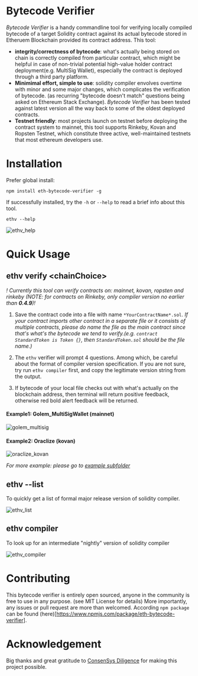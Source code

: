 # Bytecode Verifier
*Bytecode Verifier* is a handy commandline tool for verifying locally compiled bytecode of a target Solidity contract against its actual bytecode stored in Etheruem Blockchain provided its contract address. This tool:

* **integrity/correctness of bytecode**: what's actually being stored on chain is correctly compiled from particular contract, which might be helpful in case of non-trivial potential high-value holder contract deployment(e.g. MultiSig Wallet), especially the contract is deployed through a third party platform.
* **Minimimal effort, simple to use**: solidity compiler envolves overtime with minor and some major changes, which complicates the verification of bytecode. (as recurring "bytecode doesn't match" questions being asked on Ethereum Stack Exchange). *Bytecode Verifier* has been tested against latest version all the way back to some of the oldest deployed contracts.
* **Testnet friendly**: most projects launch on testnet before deploying the contract system to mainnet, this tool supports Rinkeby, Kovan and Ropsten Testnet, which constitute three active, well-maintained testnets that most ethereum developers use.

# Installation
Prefer global install:
```shell
npm install eth-bytecode-verifier -g
```

If successfully installed, try the `-h` or `--help` to read a brief info about this tool.
```shell
ethv --help
```
![ethv_help](../master/assets/ethv_help.png)

# Quick Usage

## ethv verify \<chainChoice>
*! Currently this tool can verify contracts on: mainnet, kovan, ropsten and rinkeby (NOTE: for contracts on Rinkeby, only compiler version no earlier than **0.4.9**)!*
1. Save the contract code into a file with name `*YourContractName*.sol`.
 *If your contract imports other contract in a separate file or it consists of multiple contracts, please do name the file as the main contract since that's what's the bytecode we tend to verify.(e.g. `contract StandardToken is Token {}`, then `StandardToken.sol` should be the file name.)*

2. The `ethv` verifier will prompt 4 questions. Among which, be careful about the format of compiler version specification. If you are not sure, try run `ethv compiler` first, and copy the legitimate version string from the output.

3. If bytecode of your local file checks out with what's actually on the blockchain address, then terminal will return positive feedback, otherwise red bold alert feedback will be returned.

#### Example1: Golem_MultiSigWallet (mainnet)
![golem_multisig](../master/example/GolemMultisig/ethv_golem_multisig.png)

#### Example2: Oraclize (kovan)
![oraclize_kovan](../master/example/Oraclize(kovan)/oraclize_kovan.png)

*For more example: please go to [example subfolder](https://github.com/ConsenSys/bytecode-verifier/tree/master/example)*

## ethv --list

To quickly get a list of formal major release version of solidity compiler.

![ethv_list](../master/assets/ethv_list.png)

## ethv compiler

To look up for an intermediate "nightly" version of solidity compiler

![ethv_compiler](../master/assets/ethv_compiler.png)

# Contributing
This bytecode verifier is entirely open sourced, anyone in the community is free to use in any purpose. (see MIT License for details) More importantly, any issues or pull request are more than welcomed. According `npm package` can be found (here)[https://www.npmjs.com/package/eth-bytecode-verifier].

# Acknowledgement 
Big thanks and great gratitude to [ConsenSys Diligence](https://medium.com/@c.diligence) for making this project possible.
